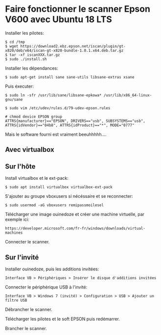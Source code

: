 # Faire fonctionner le scanner Epson V600 avec Ubuntu 18 LTS

Installer les pilotes:

	$ cd /tmp	
	$ wget https://download2.ebz.epson.net/iscan/plugin/gt-x820/deb/x64/iscan-gt-x820-bundle-1.0.1.x64.deb.tar.gz
	$ tar -xf iscanXXX.tar.gz
	$ sudo ./install.sh

Installer les dépendances:

	$ sudo apt-get install sane sane-utils libsane-extras xsane

Puis éxecuter:

	$ sudo ln -sfr /usr/lib/sane/libsane-epkowa* /usr/lib/x86_64-linux-gnu/sane

	$ sudo vim /etc/udev/rules.d/79-udev-epson.rules

	# chmod device EPSON group
	ATTRS{manufacturer}=="EPSON", DRIVERS=="usb", SUBSYSTEMS=="usb", ATTRS{idVendor}=="04b8", ATTRS{idProduct}=="*", MODE="0777"

Mais le software fourni est vraiment beeuhhhhh....


## Avec virtualbox


## Sur l'hôte

Install virtualbox et le ext-pack:

	$ sudo apt install virtualbox virtualbox-ext-pack

S'ajouter au groupe vboxusers si nécéssaire et se reconnecter:

	$ sudo usermod -aG vboxusers remipassmoilesel

Télécharger une image ouinedoze et créer une machine virtuelle, par exemple ici:

	https://developer.microsoft.com/fr-fr/windows/downloads/virtual-machines

Connecter le scanner.

## Sur l'invité

Installer ouinedoze, puis les additions invitées:

	Interface VB > Périphériques > Insérer le disque d'additions invitées

Connecter le périphérique USB à l'invité:

	Interface VB > Windows 7 (invité) > Configuration > USB > Ajouter un filtre USB

Débrancher le scanner.

Télécharger les pilotes et le soft EPSON puis redémarrer.

Brancher le scanner.


